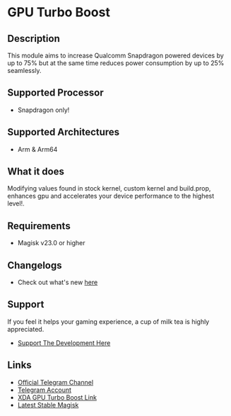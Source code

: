 # GPU Turbo Boost
## Description
This module aims to increase Qualcomm Snapdragon powered devices by up to 75% but at the same time reduces power consumption by up to 25% seamlessly.

## Supported Processor
- Snapdragon only!

## Supported Architectures
- Arm & Arm64

## What it does
Modifying values found in stock kernel, custom kernel and build.prop, enhances gpu and accelerates your device performance to the highest level!.

## Requirements
- Magisk v23.0 or higher

## Changelogs

- Check out what's new [here](https://github.com/EmperorEye1993/GPU-Turbo-Boost/blob/master/CHANGELOG.md)

## Support
If you feel it helps your gaming experience, a cup of milk tea is highly appreciated.
- <a href="https://www.paypal.me/EmperorEye1993">Support The Development Here</a>

## Links
- <a href="https://t.me/GPUTurboBoost">Official Telegram Channel</a>
- <a href="https://t.me/EmperorEye1993">Telegram Account</a>
- <a href="https://forum.xda-developers.com/apps/magisk/module-gpu-turbo-boost-t3808541">XDA GPU Turbo Boost Link</a>
- <a href="https://forum.xda-developers.com/apps/magisk/official-magisk-v7-universal-systemless-t3473445">Latest Stable Magisk</a>
